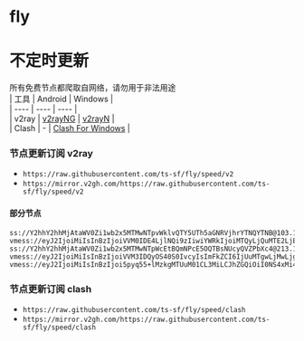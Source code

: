 # fly
# 不定时更新
所有免费节点都爬取自网络，请勿用于非法用途  
|  工具  | Android  | Windows  |  
|  ----  | ----   | ----  |  
| v2ray  | [v2rayNG](https://github.com/2dust/v2rayNG/releases) | [v2rayN](https://github.com/2dust/v2rayN/releases) |  
| Clash  | - | [Clash For Windows](https://github.com/2dust/clashN/releases) | 
  
### 节点更新订阅  v2ray
- `https://raw.githubusercontent.com/ts-sf/fly/speed/v2`  
- `https://mirror.v2gh.com/https://raw.githubusercontent.com/ts-sf/fly/speed/v2`  

#### 部分节点  
``` 
ss://Y2hhY2hhMjAtaWV0Zi1wb2x5MTMwNTpvWklvQTY5UTh5aGNRVjhrYTNQYTNB@103.104.247.49:8080#%E6%9C%AA%E7%9F%A521%2046.3KB%2Fs
vmess://eyJ2IjoiMiIsInBzIjoiVVM0IDE4LjlNQi9zIiwiYWRkIjoiMTQyLjQuMTE2LjE3NyIsInBvcnQiOiI1MDAwOSIsImlkIjoiNDE4MDQ4YWYtYTI5My00Yjk5LTliMGMtOThjYTM1ODBkZDI0IiwiYWlkIjoiMCIsInNjeSI6ImF1dG8iLCJuZXQiOiJ0Y3AiLCJ0eXBlIjoibm9uZSIsImhvc3QiOiIiLCJwYXRoIjoiLyIsInRscyI6IiIsInNuaSI6IiIsInRlc3RfbmFtZSI6IlVTNCJ9
ss://Y2hhY2hhMjAtaWV0Zi1wb2x5MTMwNTpWcEtBQmNPcE5OQTBsNUcyQVZPbXc4@213.109.147.242:62685#%E6%9C%AA%E7%9F%A534%20193.3KB%2Fs
vmess://eyJ2IjoiMiIsInBzIjoiVVM3IDQyOS40S0IvcyIsImFkZCI6IjUuMTgwLjMwLjg1IiwicG9ydCI6IjE4NTk4IiwiaWQiOiJiZjI2ZjJmYi05ZDJhLTQ5YjYtODUyNy04MmU4YWJhM2E5YTkiLCJhaWQiOiIwIiwic2N5IjoiYXV0byIsIm5ldCI6InRjcCIsInR5cGUiOiJub25lIiwiaG9zdCI6IiIsInBhdGgiOiIvIiwidGxzIjoiIiwic25pIjoiIiwidGVzdF9uYW1lIjoiVVM3In0=
vmess://eyJ2IjoiMiIsInBzIjoi5pyq55+lMzkgMTUuM01CL3MiLCJhZGQiOiI0NS4xMi4xMzMuNDMiLCJwb3J0IjoiMjg0NDQiLCJpZCI6IjFiZThlZGRiLTRmOGMtNDVkMC1iMmExLWU1MzhlYjNhYmQzOSIsImFpZCI6IjAiLCJzY3kiOiJhdXRvIiwibmV0IjoidGNwIiwidHlwZSI6IiIsImhvc3QiOiIiLCJwYXRoIjoiIiwidGxzIjoiIiwic25pIjoiIiwidGVzdF9uYW1lIjoiMzkifQ==
```
### 节点更新订阅  clash
- `https://raw.githubusercontent.com/ts-sf/fly/speed/clash`  
- `https://mirror.v2gh.com/https://raw.githubusercontent.com/ts-sf/fly/speed/clash`  


